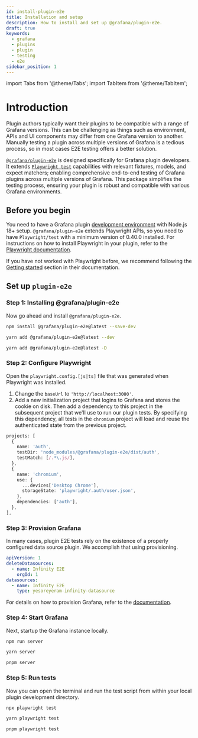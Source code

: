 ```yaml
---
id: install-plugin-e2e
title: Installation and setup
description: How to install and set up @grafana/plugin-e2e.
draft: true
keywords:
  - grafana
  - plugins
  - plugin
  - testing
  - e2e
sidebar_position: 1
---
```


import Tabs from '@theme/Tabs';
import TabItem from '@theme/TabItem';

# Introduction

Plugin authors typically want their plugins to be compatible with a range of Grafana versions. This can be challenging as things such as environment, APIs and UI components may differ from one Grafana version to another. Manually testing a plugin across multiple versions of Grafana is a tedious process, so in most cases E2E testing offers a better solution.

[`@grafana/plugin-e2e`](https://www.npmjs.com/package/@grafana/plugin-e2e?activeTab=readme) is designed specifically for Grafana plugin developers. It extends [`Playwright test`](https://playwright.dev/) capabilities with relevant fixtures, models, and expect matchers; enabling comprehensive end-to-end testing of Grafana plugins across multiple versions of Grafana. This package simplifies the testing process, ensuring your plugin is robust and compatible with various Grafana environments.

## Before you begin

You need to have a Grafana plugin [development environment](https://grafana.com/developers/plugin-tools/get-started/set-up-development-environment) with Node.js 18+ setup. `@grafana/plugin-e2e` extends Playwright APIs, so you need to have `Playwright/test` with a minimum version of 0.40.0 installed. For instructions on how to install Playwright in your plugin, refer to the [Playwright documentation](https://playwright.dev/docs/intro#installing-playwright).

If you have not worked with Playwright before, we recommend following the [Getting started](https://playwright.dev/docs/intro) section in their documentation.

## Set up `plugin-e2e`

### Step 1: Installing @grafana/plugin-e2e

Now go ahead and install `@grafana/plugin-e2e`.

<Tabs
defaultValue="npm">
<TabItem value="npm">

```bash
npm install @grafana/plugin-e2e@latest --save-dev
```

</TabItem>

<TabItem value="yarn">

```bash
yarn add @grafana/plugin-e2e@latest --dev
```

</TabItem>

<TabItem value="pnpm">

```bash
yarn add @grafana/plugin-e2e@latest -D
```

</TabItem>
</Tabs>

### Step 2: Configure Playwright

Open the `playwright.config.[js|ts]` file that was generated when Playwright was installed.

1. Change the `baseUrl` to `'http://localhost:3000'`.
2. Add a new initialization project that logins to Grafana and stores the cookie on disk. Then add a dependency to this project in the subsequent project that we'll use to run our plugin tests. By specifying this dependency, all tests in the `chromium` project will load and reuse the authenticated state from the previous project.

```ts
projects: [
  {
    name: 'auth',
    testDir: 'node_modules/@grafana/plugin-e2e/dist/auth',
    testMatch: [/.*\.js/],
  },
  {
    name: 'chromium',
    use: {
      ...devices['Desktop Chrome'],
      storageState: 'playwright/.auth/user.json',
    },
    dependencies: ['auth'],
  },
],
```

### Step 3: Provision Grafana

In many cases, plugin E2E tests rely on the existence of a properly configured data source plugin. We accomplish that using provisioning.

```yml
apiVersion: 1
deleteDatasources:
  - name: Infinity E2E
    orgId: 1
datasources:
  - name: Infinity E2E
    type: yesoreyeram-infinity-datasource
```

For details on how to provision Grafana, refer to the [documentation](https://grafana.com/docs/grafana/latest/administration/provisioning/).

### Step 4: Start Grafana

Next, startup the Grafana instance locally.

<Tabs defaultValue="npm">
<TabItem value="npm">

```bash
npm run server
```

</TabItem>

<TabItem value="yarn">

```bash
yarn server
```

</TabItem>

<TabItem value="pnpm">

```bash
pnpm server
```

</TabItem>
</Tabs>

### Step 5: Run tests

Now you can open the terminal and run the test script from within your local plugin development directory.

<Tabs
defaultValue="npm">
<TabItem value="npm">

```bash
npx playwright test
```

</TabItem>

<TabItem value="yarn">

```bash
yarn playwright test
```

</TabItem>

<TabItem value="pnpm">

```bash
pnpm playwright test
```

</TabItem>
</Tabs>
